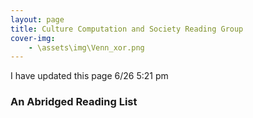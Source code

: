 ```yaml
---
layout: page
title: Culture Computation and Society Reading Group
cover-img: 
	- \assets\img\Venn_xor.png
---
```


I have updated this page 6/26 5:21 pm



### An Abridged Reading List
